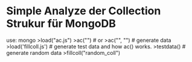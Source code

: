 Simple Analyze der Collection Strukur für MongoDB
=================================================

use:
	mongo <dbname>
 	\>load("ac.js")
 	\>ac("<collection-name>")
 	# or
	\>ac("<collection-name>", "<to permanent save collection-name>")
	# generate data
	\>load('fillcoll.js')
 	# generate test data and how ac() works.
 	\>testdata()
	# generate random data
 	\>fillcoll("random_coll")